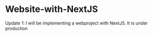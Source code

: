 # Website-with-NextJS
Update 1: I will be implementing a webproject with NextJS. It is under production
